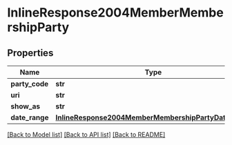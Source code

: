 # InlineResponse2004MemberMembershipParty

## Properties
Name | Type | Description | Notes
------------ | ------------- | ------------- | -------------
**party_code** | **str** |  | [optional] 
**uri** | **str** |  | [optional] 
**show_as** | **str** |  | [optional] 
**date_range** | [**InlineResponse2004MemberMembershipPartyDateRange**](InlineResponse2004MemberMembershipPartyDateRange.md) |  | [optional] 

[[Back to Model list]](../README.md#documentation-for-models) [[Back to API list]](../README.md#documentation-for-api-endpoints) [[Back to README]](../README.md)


